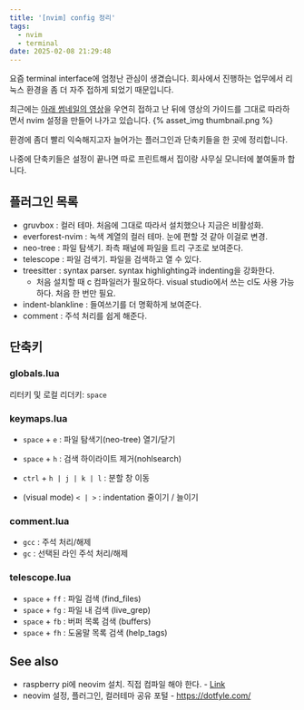 ```yaml
---
title: '[nvim] config 정리'
tags:
  - nvim
  - terminal
date: 2025-02-08 21:29:48
---
```


요즘 terminal interface에 엄청난 관심이 생겼습니다. 
회사에서 진행하는 업무에서 리눅스 환경을 좀 더 자주 접하게 되었기 때문입니다. 

최근에는 [아래 썸네일의 영상](https://youtu.be/u6S71cpMfw8?si=VEnZWmiz_3HJ60BO)을 우연히 접하고 난 뒤에 영상의 가이드를 그대로 따라하면서 nvim 설정을 만들어 나가고 있습니다. 
{% asset_img thumbnail.png %}

환경에 좀더 빨리 익숙해지고자 늘어가는 플러그인과 단축키들을 한 곳에 정리합니다.

나중에 단축키들은 설정이 끝나면 따로 프린트해서 집이랑 사무실 모니터에 붙여둘까 합니다.

<!--more-->

## 플러그인 목록

* gruvbox : 컬러 테마. 처음에 그대로 따라서 설치했으나 지금은 비활성화.
* everforest-nvim : 녹색 계열의 컬러 테마. 눈에 편할 것 같아 이걸로 변경.
* neo-tree : 파일 탐색기. 좌측 패널에 파일을 트리 구조로 보여준다.
* telescope : 파일 검색기. 파일을 검색하고 열 수 있다.
* treesitter : syntax parser. syntax highlighting과 indenting을 강화한다.
  - 처음 설치할 때 c 컴파일러가 필요하다. visual studio에서 쓰는 cl도 사용 가능하다. 처음 한 번만 필요. 
* indent-blankline : 들여쓰기를 더 명확하게 보여준다.
* comment : 주석 처리를 쉽게 해준다.


## 단축키

### globals.lua

리터키 및 로컬 리더키: `space`

### keymaps.lua

* `space` + `e` : 파일 탐색기(neo-tree) 열기/닫기
* `space` + `h` : 검색 하이라이트 제거(nohlsearch)

* `ctrl` + `h | j | k | l` : 분할 창 이동

* (visual mode) `< | >` : indentation 줄이기 / 늘이기

### comment.lua

* `gcc` : 주석 처리/해제
* `gc` : 선택된 라인 주석 처리/해제

### telescope.lua

* `space` + `ff` : 파일 검색 (find_files)
* `space` + `fg` : 파일 내 검색 (live_grep)
* `space` + `fb` : 버퍼 목록 검색 (buffers)
* `space` + `fh` : 도움말 목록 검색 (help_tags)

## See also

* raspberry pi에 neovim 설치. 직접 컴파일 해야 한다. - [Link](https://luther.io/articles/how-to-install-neovim-on-raspberry-pi/)
* neovim 설정, 플러그인, 컬러테마 공유 포털 - https://dotfyle.com/